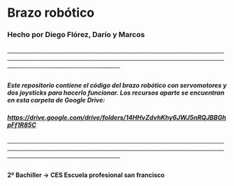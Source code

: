 # Brazo robótico
### Hecho por Diego Flórez, Darío y Marcos
#####
##### ──────────────────────────────────────────────────────────────────────────────────────────────────────────────────────────────
##### Este repositorio contiene el código del brazo robótico con servomotores y dos joysticks para hacerlo funcionar. Los recursos aparte se encuentran en esta carpeta de Google Drive: 
##### https://drive.google.com/drive/folders/14HHvZdvhKhy6JWJ5nRQJBBGhpFf1R85C
##### ──────────────────────────────────────────────────────────────────────────────────────────────────────────────────────────────
#####
#### 2º Bachiller -> CES Escuela profesional san francisco

